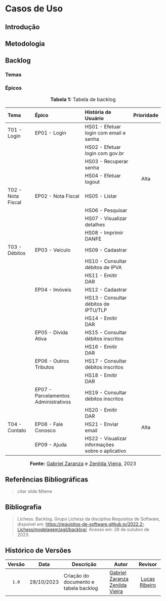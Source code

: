 # Casos de Uso

## Introdução

## Metodologia

## Backlog

### Temas

### Épicos

<div align="center">
<font size="3"><p style="text-align: center"><b>Tabela 1:</b> Tabela de backlog</p></font>
</div>

|Tema|Épico|História de Usuário|Prioridade|
|:---|:----|:------------------|:--------:|
| T01 - Login | EP01 - Login |  HS01 - Efetuar login com email e senha |  |  |
|  |  |  HS02 - Efetuar login com gov.br |  |  |
|  |  |  HS03 - Recuperar senha |  |  |
|  |  |  HS04 - Efetuar logout | Alta | INT19 |
| T02 - Nota Fiscal | EP02 - Nota Fiscal |  HS05 - Listar |  |  |
|  |  |  HS06 - Pesquisar |  |  |
|  |  |  HS07 - Visualizar detalhes |  |  |
|  |  |  HS08 - Imprimir DANFE |  |  |
| T03 - Débitos | EP03 - Veículo |  HS09 - Cadastrar |  |  |
|  |  |  HS10 - Consultar débitos de IPVA |  |  |
|  |  |  HS11 - Emitir DAR |  |  |
|  | EP04 - Imóveis |  HS12 - Cadastrar |  |  |
|  |  |  HS13 - Consultar débitos de IPTU/TLP |  |  |
|  |  |  HS14 - Emitir DAR |  |  |
|  | EP05 - Dívida Ativa |  HS15 - Consultar débitos inscritos |  |  |
|  |  |  HS16 - Emitir DAR |  |  |
|  | EP06 - Outros Tributos |  HS17 - Consultar débitos inscritos |  |  |
|  |  |  HS18 - Emitir DAR |  |  |
|  | EP07 - Parcelamentos Administrativos |  HS19 - Consultar débitos inscritos |  |  |
|  |  |  HS20 - Emitir DAR |  |  |
| T04 - Contato | EP08 - Fale Conosco |  HS21 - Enviar email | Alta | INT11 |
|  | EP09 - Ajuda | HS22 - Visualizar informações sobre o aplicativo |  |  |

<div align="center">
<font size="3"><p style="text-align: center"><b>Fonte:</b> <a href="https://github.com/GZaranza">Gabriel Zaranza</a> e <a href="https://github.com/zenildavieira">Zenilda Vieira</a>, 2023</p></font>
</div>

## Referências Bibliográficas

> citar slide Milene
> 

## Bibliografia

> Lichess. Backlog. Grupo Lichess da disciplina Requisitos de Software, dispoível em: <https://requisitos-de-software.github.io/2022.2-Lichess/modelagem/agil/backlog/>. Acesso em: 28 de outubro de 2023.

## Histórico de Versões

|Versão|Data|Descrição|Autor|Revisor|
|:----:|----|---------|-----|:-------:|
|`1.0`|28/10/2023|Criação do documento e tabela backlog|[Gabriel Zaranza](https://github.com/GZaranza) <br> [Zenilda Vieira](https://github.com/zenildavieira)|[Lucas Ribeiro](https://github.com/lucassouzs)|
